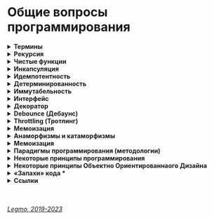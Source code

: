 <h1>Общие вопросы программирования</h1>


[//]: # (Термины)
<details><summary><b>Термины</b></summary><p>

- !`Синтаксис` — набор правил написания кода на этом языке. Какая комбинация символов является правильной (допустимой, осмысленной) конструкцией в этом языке.
  - Показывают, как располагать и сочетать друг с другом команды, какие использовать символы, как структурировать записи и так далее.
  - описывает, какие элементы языка считаются правильными и как они могут быть комбинированы для создания программ.
  - определяет правила написания конкретных программных выражений
  - правила, определяющие комбинации символов, которые считаются правильно структурированными утверждениями или выражениями на этом языке.
  - синтаксис ничего не говорит о значении команд или слов. Он определяет только правильность написания. Например, написать функцию с неправильными скобками — это ошибка синтаксиса. А написать функцию, которая работает неверно, — ошибка другого вида. С точки зрения синтаксиса функция может быть верной.
  - это структура и форма записи текста программы.
  - набор правил, описывающий комбинации символов алфавита, считающиеся правильно структурированной программой (документом) или её фрагментом.
  - это набор правил, управляющих структурой предложения и расположением слов,
  - фокусируется на порядке слов и отношениях между словами,
  - синтаксис языка, определяющий структуру текста, отличается от семантики, определяющей смысл.
  - Синтаксические ошибки приводят к тому, что предложения становятся трудными для понимания
  - Примеры правил синтаксиса
    - Вид скобок, которые используются при записи той или иной команды.
    - Регистрозависимость — есть ли для языка разница между строчными и прописными буквами.
    - Необходимость использовать пробелы и переносы строки — или ее отсутствие. Например, в Python это часть синтаксиса, а в JavaScript они не так важны.
    - Необходимость или отсутствие необходимости указывать тип переменной при создании.
    - Порядок расположения команд и сочетания их друг с другом.
    - Символ, которым обозначается комментарий в коде.
  - Синтаксис определяет правила правильного написания программы, структуру выражений и конструкций. Это связано с тем, каким образом символы и ключевые слова должны быть упорядочены для создания корректного кода. Семантика определяет смысл этих выражений и конструкций, указывает, как они будут исполняться и взаимодействовать во время выполнения программы. Семантика определяет, что делает код и как его выполнение влияет на состояние системы. Вместе синтаксис и семантика обеспечивают полное описание языка программирования, где синтаксис обеспечивает правильность написания кода, а семантика — его осмысленность и поведение при выполнении.
- !`Семантика` — определяет смысл выражений и конструкций, указывает, как они будут исполняться и взаимодействовать во время выполнения программы. Определяет, что делает код и как его выполнение влияет на состояние системы.
  - говорит о смысле слов и значении команд.
  - приписывает значения (действия) различным синтаксическим конструкциям
  - определение того, как выполняется код и взаимодействует его части, описывая смысл программных конструкций.
  - Синтаксис определяет правильность написания, а семантика — смысловую правильность.
  - Синтаксис отвечает за то, поймет ли компьютер, что вы ему сказали. Семантика — за внутреннюю логику написанного, за то, что означают команды.
  - синтаксис языка, определяющий структуру текста, отличается от семантики, определяющей смысл.
  - определяет, какие операции выполняются при выполнении конкретных выражений и как программные инструкции взаимодействуют между собой. В отличие от синтаксиса, который определяет правила написания кода, семантика уточняет, как именно этот код будет интерпретирован или скомпилирован в рамках определенного языка. Семантика включает в себя трактовку различных конструкций, значений переменных, порядка выполнения операций, обработки ошибок, управления памятью и другие аспекты, влияющие на поведение программы во время выполнения. Она играет ключевую роль в понимании того, как программы работают и какие результаты они должны производить.
  - Пример:
    - «Я любить Москва это город» — предложение, написанное неправильно с точки зрения синтаксиса. Но его смысл понятен, по крайней мере человеку;
    - «Я люблю деревню Санкт-Петербург» — предложение, которое правильно синтаксически. Но семантически оно неверно, ведь Санкт-Петербург — это город, а не деревня. Значение слова совсем другое. Поэтому непонятно: человек ошибся или действительно имел в виду какую-то деревню с таким же названием.
  - Синтаксис определяет правила правильного написания программы, структуру выражений и конструкций. Это связано с тем, каким образом символы и ключевые слова должны быть упорядочены для создания корректного кода. Семантика определяет смысл этих выражений и конструкций, указывает, как они будут исполняться и взаимодействовать во время выполнения программы. Семантика определяет, что делает код и как его выполнение влияет на состояние системы. Вместе синтаксис и семантика обеспечивают полное описание языка программирования, где синтаксис обеспечивает правильность написания кода, а семантика — его осмысленность и поведение при выполнении.
- !`Грамматика` — формальное описание правил синтаксиса, определяющее структуру корректных программных конструкций. Включает в себя синтаксис + другие аспекты
  - способ задания языка
  - формальное описание синтаксиса языка программирования.
  - включает в себя синтаксис и дополнительные лингвистические правила (правописание, пунктуация, морфология...)
  - грамматика, помимо синтаксиса, описывает более общую формальную структуру языка, включая правила комбинирования элементов для создания корректных программ
  - грамматические ошибки могут привести к потери ясности и сложности интерпретации
  - Грамматика включает в себя различные аспекты синтаксиса, такие как правила для объявления переменных, операторов, условных конструкций, циклов, функций и других элементов языка. Грамматика также определяет порядок следования элементов, использование ключевых слов, пунктуации и другие структурные аспекты.
- `Код` — последовательность текстовых инструкций, написанных на языке программирования.
  - бывает `исходный` (пишется человеком) и получаемый из него `исполняемый` (выполняется машиной).
- `Переменная` — именованная область памяти. Может хранить данные (значение).
- `Значение переменной` — данные, которые хранятся в переменной.
- `Константа` — особый тип переменных. Их значения нельзя изменить.
- `Идентификатор` — указатель на программный элемент. Его имя, название. Состоит из символов. Указывает на объект, переменную, тип данных, константу, функцию...
- !`Литерал` —  это любое значение указанное явным образом в коде. Строка, число, логическо значение, массивы, объекты, функции. В отличии от переменных — не изменяются в процессе работы программы. В переменной хранятся какие-то данные, например литералы.
  - представления фиксированных значений в программе — числа, символы, строки и т.д.
  - текстовое представление (нотация) значения (данных) в том виде, как оно записано в исходном коде.
  - запись в исходном коде компьютерной программы, представляющая собой фиксированное значение.
  - безымянная константа
  - константы, включаемые непосредственно в текст программы. Литералы могут быть изменены в тексте программы лишь во время редактирования. В отличие от переменных, литералы не могут изменяться во время выполнения программы.
  - представление значения некоторого типа данных.
  - это постоянные значения JavaScript. Это значения, которые не изменяются во время выполнения сценария (целочисленные литералы, литералы с плавающей точкой, логические литералы (true и false), строковый литерал — это ноль и более символов, заключенных в двойные («») или одиночные (») кавычки).
  - используются для представления значений в JavaScript. Они являются фиксированными значениями, а не переменными
  - используются для обозначения числовых значений, строк, символов или логических констант. Постоянное значение, у которого нет имени.
    - В нашем случае понятие литерала немного отличное. Мы можем представить, что литерал это способ объявления значения какого-либо типа в коде.
  - Последовательность символов, представляющая постоянные значения, хранящиеся в переменных, называется литералом. Литерал — это представление значения в исходном коде, например число или строка.
  -  это любое значение указанное явным образом в коде. В качестве литералов в js могут выступать числа, строки (текстовые значения), логические значения. Функциональные литералы, массивы и объекты мы рассмотрим позже.
- `Оператор` — элемент языка, описывает некое действие. Например `+` или `delete`.
  - представляет собой законченную фразу языка и определяет однозначно трактуемый этап обработки данных
  - [MDN - Список выражений, операторов и ключевых слов JS](https://developer.mozilla.org/ru/docs/Web/JavaScript/Reference/Operators)
- `Операция` — действия, которые мы выполняем над переменными и значениями. Обычно производятся помощью операторов.
- `Конструкция` — произвольная совокупность кода.
- `Инструкция` — это отдельная команда в коде, которая выполняет определённое действие. Ничего не вычисляет и не возвращает результат. «Строки программы». Отделяются `;`.
  - синтаксические конструкции и команды, которые выполняют действия.
  - обозначает одно действие в программе JS. Во многих случаях инструкция – это одна строка кода и если провести аналогию с русским языком, то она схожа с предложением.
  - В JS есть выражение, которое позволяет возвращать значение по условию — тернарный оператор. Он возвращает значение, но работает с условиями (как инструкиця).
  - Написать программу можно только совмещая выражения, которые работают с данными, и инструкции, которые позволяют управлять порядком выполнения.
  - Примеры: `if` позволяет создать ветвление в программе, `for` позволяет повторять одно и то же действие.
  -
  - Типы инструкций в JS
    - управление потоком выполнения (if и else, switch, throw и так далее);
    - итерации (for, while и так далее);
    - объявление значений (var, let, const);
    - функции (function, return и так далее);
    - прочие (debugger, import, export).
  -
  - [Doka — Выражения и инструкции](https://doka.guide/js/expressions-vs-statements/)
- `Выражение` (expression) — код, который после выполнения возвращает какое-то значение.
  - В JS есть выражение, которое позволяет возвращать значение по условию — тернарный оператор. Он возвращает значение, но работает с условиями (как инструкиця).
  - Написать программу можно только совмещая выражения, которые работают с данными, и инструкции, которые позволяют управлять порядком выполнения.
  -
  - Пример: `3` в консоли браузера вернёт `3`
  - Пример: `5 + 3` вернёт `8`
  - Пример: `Math.random()` вернёт случайное число.
  - +
  - [Doka — Выражения и инструкции](https://doka.guide/js/expressions-vs-statements/)
  - [MDN - Список выржений, операторов и ключевых слов JS](https://developer.mozilla.org/ru/docs/Web/JavaScript/Reference/Operators)
- `Пустая инструкция` — в строке только `;`.  Используется, когда инструкция не нужна, хотя синтаксис JS будет предполагать её.
  - ([MDN - Пустая инструкция](https://developer.mozilla.org/ru/docs/Web/JavaScript/Reference/Statements/Empty))
- !`Процедура` — функция, которая возвращает пустое значение (при этом выполнение кода процедуры непосредственно сказывается на выполнении программы).
- `Аттрибут` — свойство или характеристика сущности. Например `аттрибут DOM-элемента`, `аттрибут HTML-элемента`.
- `Функция` — фрагмент кода, выполняющий определенные операции. Может принимать входные данные и возвращать результаты (но не обязательно). В JS функции = объекты.
- `Блок` — используется для группировки нуля или более инструкций. Блок отделяется `{...}`
  - может опционально быть поименован `[имя:] {...}`
  - в других языках = «сложная инструкция»
  - [MDN - Блок](https://developer.mozilla.org/ru/docs/Web/JavaScript/Reference/Statements/block)

- `Ключевое слово` — специальное зарезервированное слово. Имеет специфическое назначение — для создания и описания различных структур и элементов программы.
  -  используются для создания структуры программы — указывают, что это за элемент (переменная, функция, условие). А операторы выполняют конкретные действия или вычисления над значениями.
  - Примеры в JS:
    - var, let, const - для объявления переменных.
    - function - для определения функций.
    - if, else, switch - для структур управления потоком.
  - [MDN - Список выражений, операторов и ключевых слов JS](https://developer.mozilla.org/ru/docs/Web/JavaScript/Reference/Operators)
- `Предикат` — выражение или функция, возвращающая логическое значение (истина или ложь)
  - Примеры:
    - `if (age >= 18) {...}`
    - `function isEven(number) { return number % 2 === 0;}`
- `Движок JS` — часть браузера или серверной среды, которая интерпретирует и выполняет JS код. Преобразует JS-инструкции в машинный код, который может быть выполнен компьютером.
- `Движок браузера` — часть браузера, ответственная за обработку и отображение веб-страниц.
  - включает в себя компоненты для разбора HTML и CSS, выполнения JavaScript кода, обработки событий и рендеринга веб-страницы.
- !`Окружение` (environment) — среда выполнения, в которой работает JS код.
  -  включает в себя не только сам движок (например, V8 в браузере Chrome или Node.js), но и другие компоненты, которые обеспечивают функциональность и возможности для выполнения кода в конкретной среде.
  - Важные элементы окружения:
    - JS-движок:
      - Это программная часть, которая интерпретирует и выполняет JavaScript код. Примеры включают V8 (Chrome, Node.js), SpiderMonkey (Firefox), JavaScriptCore (Safari).
    - Среда выполнения (Runtime):
      - Включает в себя компоненты, предоставляющие дополнительные функции и возможности для выполнения кода. Например, в браузере это может включать DOM (Document Object Model), Web APIs (например, XMLHttpRequest, Fetch), а также средства работы с событиями.
    - Web APIs и Событийная модель:
      - В браузерном окружении это включает в себя взаимодействие с браузерным DOM, AJAX запросы, обработку событий и другие веб-специфичные функции.
    - Стек вызовов (Call Stack):
      - Это структура данных, которая отслеживает вызовы функций в вашем коде. Он используется для управления выполнением функций и их возвратами.
    - Память:
      - Окружение управляет выделением и освобождением памяти в процессе выполнения кода, включая работу с примитивами, объектами и сборку мусора.
    - Event Loop (Цикл событий):
      - В браузере и Node.js средах, которые поддерживают асинхронное программирование, существует event loop, который управляет обработкой событий, колбэков и асинхронных операций.
- `Компиляция` — перевод программы из языка программирования понятного человеку в машинный код. Делается отдельным этапом, до запуска программы. Получаем файл специального формата (например `.exe`) — он и будет выполняться
- `Компилятор` — программа. которая проводит компиляцию исходного кода программы в машинный код.
- `Интерпретация` — перевод программы с языка программирования (понятного человеку) в машинный код. Происходит прямо в процессе выполнения программы (пошагово или блоками).
- `Интерпретатор` — программа, которая выполняет команды, написанные на каком-то языке программирования.
  - это программа/компонент, который выполняет и интерпретирует исходный код программы пошагово в режиме выполнения.
  - В отличие от компилятора, который преобразует весь исходный код в машинный код до запуска программы, интерпретатор выполняет код построчно или по блокам на ходу, что обеспечивает более гибкую и динамическую среду выполнения программ. Примеры интерпретируемых языков включают JavaScript, Python и Ruby.
- `Транспиляция` — процесс преобразования исходного кода из одного языка программирования в другой.
  - Для сохранения семантики (поведения программы) при изменении синтаксиса.
  - Например, транспилятор «Babel» переводит программу на современном JS в версию программы на старом варианте JS.
- `Область видимости` — контекст, в пределах которого определены переменные и которому можно обратиться для получения значения этих переменных.
  - набор правил — где в коде можно использовать переменные, где они будут доступны, а где нет.
  - определяет доступность переменных в различных частях кода и управляет их видимостью.

- `Куча` (heap) —
- `Стэк` —
- `Очередь` —
- `Event Loop` (цикл обработки событий) —
- `Объект` —
- `Массив` —
- `Метод` — функция, которая является свойством объекта.
- `Прототип` —
- `Модуль` —
- `Класс` —
- `Конструктор` —
- `Корутина` — сопрограмма. [Wikipedia](https://ru.wikipedia.org/wiki/%D0%A1%D0%BE%D0%BF%D1%80%D0%BE%D0%B3%D1%80%D0%B0%D0%BC%D0%BC%D0%B0)
- `Debounce` — паттерн микрооптимизации кода. Ждёт Х милисек, если некое событие не произошло за это время — выполняет действие.
  - [YouTube - Асинхронность (Академия Яндекса)](https://youtu.be/x0Y3TfkvCgY?si=Z9g8L-5_c5aHx3dA&t=3807)
- `Throttling` — паттерн микрооптимизации кода. Тормозит - выполняй событие не чаще чем Х милисек.
  - [YouTube - Асинхронность (Академия Яндекса)](https://youtu.be/x0Y3TfkvCgY?si=Z9g8L-5_c5aHx3dA&t=3807)
- `Шлюз` (gate) — механизм, который ожидает завершения двух и более параллельных задач. Неважно, в каком порядке они будут завершаться, важно только то, что все они должны быть завершены, чтобы шлюз открылся и пропустил поток команд.
  - В Promise API этот паттерн называется all([ .. ]).

- **Синтаксис / Грамматика**
  -
  - «Предложением» называется полная последовательность слов, выражающая некоторую мысль. Предложение состоит из одной или нескольких «фраз», связанных знаками препинания или союзами («И», «ИЛИ» и т.д.). Сама фраза может состоять из меньших фраз. Некоторые фразы неполны и мало что дают сами по себе, тогда как другие фразы могут использоваться самостоятельно. Совокупность этих правил называется грамматикой языка.
  -
  - Так же обстоит дело с грамматикой JavaScript.
    - команды - аналоги предложений,
    - выражения - аналоги фраз,
    - операторы - аналоги союзов/знаков препинания.
  -
  - Выражение в JS - может быть вычислено с получением одного конкретного значения (результата).
  - Команда состоит из одного или нескольких выражений
    - у каждой команды имеется завершающее значение (даже если это значение undefined). Если ввести команду в консоли разработчика в браузере, потому что при выполнении консоль по умолчанию выводит завершающее значение последней выполненной команды.
    - Например, любой обычный блок { . . } имеет завершающее значение - это завершающее значение последней выполненной в нем команды/выражения. завершающее значение блока аналогично значению, неявно возвращаемому последней командой блока.
    - Но что бы ни выводилось в консоль, мы не можем перенести это значение в свою программу. Как получить завершающее значение в программе?

- **Ссылки**
  [golvinov — Введение в программирование](https://golvinov.gitbook.io/js/)
  [golvinov — Введение в JavaScript](https://golvinov.gitbook.io/js/vvedenie-v-javascript)

<br></p>
</details>

[//]: # (Рекурсия)
<details id="recursion"><summary><b>Рекурсия</b></summary><p>


[//]: # (Общее)
- <details><summary><b>Общее</b></summary><p>

  - Термин/приём в программировании, означающий вызов функцией самой себя. 
  - Рекурсивные функции могут быть использованы для элегантного решения определённых задач.
  - 
  - `Шаг рекурсии` —  каждый вызов функцией самой себя при изменении параметров. По сути — итерация рекурсивного цикла. 
  - `База рекурсии` – такие аргументы функции, которые делают задачу настолько простой, что решение не требует дальнейших вложенных вызовов.
  - 
  - Классические примеры рекурсии:
    - возведение в степень
    - числа Фибоначчи
    - -факториал

  <br></p>
  </details>


[//]: # (Возведение в степень)
- <details><summary><b>Возведение в степень</b></summary><p>

  - ```js
      function pow(x, n) {
        if (n == 1) {
          return x;
        } else {
          return x * pow(x, n - 1);
        }
      }

      alert(pow(2, 3)); // 8
    ```

  <br></p>
  </details>

[//]: # (Числа Фибоначчи)
- <details><summary><b>Числа Фибоначчи</b></summary><p>

  - ```js
      // Напишите функцию fib(n) которая возвращает n-е число Фибоначчи.

      function fib(n) {
        // return n <= 1 ? n : fib(n - 1) + fib(n - 2);
        if (n <= 1) {
          return n
        } else {
          return fib(n - 1) + fib(n - 2);
        }
      }

      alert(fib(3)); // 2
      alert(fib(7)); // 13
    ```

  <br></p>
  </details>
  
[//]: # (Рекурсивная структура данных)
- <details><summary><b>Рекурсивная структура данных</b></summary><p>

  - Рекурсивно определяемая структура данных – это структура данных, которая может быть определена с использованием самой себя. 
  - Например дерево HTML-элементов.
  - Рекурсивные функции могут быть использованы для прохода по «рекурсивной структуре данных».

  <br></p>
  </details>

[//]: # (Замена циклом)
- <details><summary><b>Замена циклом</b></summary><p>

  - Любая рекурсивная функция может быть переписана в итеративную. И это иногда требуется для оптимизации работы. Но для многих задач рекурсивное решение достаточно быстрое и простое в написании и поддержке.
  - Любая рекурсия может быть сведена к циклу, по сути это следует из тезиса Черча-Тьюринга любая функция, которая может быть вычислена физическим устройством, может быть вычислена машиной Тьюринга; Принципиальное отличие рекурсии от цикла состоит в наличии стека вызова - все локальные переменные и аргументы складываются в стек при каждом вызове рекурсивной функции, а в цикле локальные переменные остаются "на месте".
  - Обычно рекурсивный алгоритм может быть заменён циклом и, если необходимо, вспомогательной структурой данных, чаще всего стеком.

  <br></p>
  </details>

[//]: # (Ссылки)
- <details><summary><b>Ссылки</b></summary><p>

  - [learn.javascript.ru - Рекурсия и стек](https://learn.javascript.ru/recursion)
  - [Habr - Превращаем рекурсию в цикл](https://habr.com/ru/post/533034/)
  - [learn.javascript.ru - Задачка на числа Фибоначчи](https://learn.javascript.ru/task/fibonacci-numbers)
  - [code.tutsplus.com - Рекурсия в JavaScript](https://code.tutsplus.com/ru/tutorials/understanding-recursion-with-javascript--cms-30346)
  
  <br></p>
  </details>


<br></p>
</details>

[//]: # (Чистые функции)
<details><summary><b>Чистые функции</b></summary><p>

[//]: # (Общее)
- <details><summary><b>Общее</b></summary><p>

  - Детерминированная функция, которая не производит побочных эффектов.
  - Чистые функции — не меняют свои входные данные и предсказуемо возвращают один и тот же результат для одинаковых аргументов.

  <br></p>
  </details>

[//]: # (Характеристики чистой функции)
- <details><summary><b>Характеристики чистой функции</b></summary><p>

  - `идемпотента` - при повторении операции даст тот же эффект
  - `детерминирована` - для одних и тех же данных всегда выдаёт тот же результат
  - `иммутабельна` - неизменяема. Функция не меняет входящие данные. Делает копию, и работает уже с ней.
  - без `сайд-эффектов` - без побочных эффектов. Например: какой-то внешний объект изменился, функция от него зависела, и при тех же входящих данных (которые мы напрямую передали при вызове функции) мы получили новый результат (т.к. она ещё взаимодействует с каким-то внешним объектом, который тоже меняется). Например, нельзя делать AJAX-запросы

  <br></p>
  </details>

[//]: # (Почему важна `иммутабельность`)
- <details><summary><b>Почему важна иммутабельность</b></summary><p>

  - У нас ссылочный тип данных - функция изменит входящие данные, и они изменятся в объекте где хранятся (например объект в памяти). Соответственно эти изменения могут вылезти где-то ещё. Один метод компонента случайно изменил данные, а другой метод потом взял уже изменённые (хотя ему нужны были оригинальные)...

  <br></p>
  </details>

[//]: # (Функция должна что-то возвращать)
- <details><summary><b>Функция должна что-то возвращать</b></summary><p>

  - Функция не меняет никакие данные которые в ней пришли, и не меняет ничего во внешнем мире.
  - Чтоб в такой функции был какой-то смысл - она должна что-то возвращать, делать return().

  <br></p>
  </details>

[//]: # (Мутирующие и немутирующие методы)
- <details><summary><b>Мутирующие и немутирующие методы</b></summary><p>

  - В JS особенно внимательно нужно относиться к массивам.
  - Есть методы `мутирующие` и `немутирующие`.
  - Примеры мутирующих методов:
    - `push`
    - `reverse`
    - `splice`
  - Примеры немутирующих методов:
    - `slice`

  <br></p>
  </details>

[//]: # (Side-effect)
- <details><summary><b>Side-effect</b></summary><p>

  - Побочными эффектами называют любые взаимодействия с внешней средой. К ним относятся файловые операции, такие как запись в файл, чтение файла, отправка или приём данных по сети и даже вывод в консоль.
  - Кроме того, побочными эффектами считаются изменения внешних переменных (например, глобальных) и входных параметров в случае, когда они передаются по ссылке.
  - Побочные эффекты составляют одну из самых больших сложностей при разработке. Их наличие значительно затрудняет логику кода и тестирование. Приводит к возникновению огромного числа ошибок. Только при работе с файлами количество возможных ошибок измеряется сотней: начиная с того, что закончилось место на диске, заканчивая попыткой читать данные из несуществующего файла. Для их предотвращения код обрастает большим числом проверок и защитных механизмов. Без побочных эффектов невозможно написать ни одной полезной программы. Какие бы важные вычисления она ни делала, их результат должен быть как-то продемонстрирован. В самом простом случае его нужно вывести на экран, что автоматически приводит нас к побочным эффектам. В реальных же приложениях, обычно, все сводится к взаимодействию с базой данных или отправкой запросов по сети.
  - Не существует способа избавиться от побочных эффектов совсем, но их влияние на программу можно минимизировать. Как правило, в типичной программе побочных эффектов не так много по отношению к остальному коду, и происходят они лишь в самом начале и в конце. Например, программа, которая конвертирует файл из текстового формата в PDF, в идеале выполняет ровно два побочных эффекта:
  -
  - Читает файл в самом начале работы программы.
  - Записывает результат работы программы в новый файл.
  -
  - Между этими двумя пунктами и происходит основная работа, которая содержит чистую алгоритмическую часть. Побочные эффекты в таком случае будут находиться только в верхнем слое приложения, а ядро, выполняющее основную работу, останется чистым от них.
  - 
  - Инкремент и декремент — единственные базовые арифметические операции в JS, которые обладают побочными эффектами (изменяют само значение в переменной). Именно поэтому с ними сложно работать в составных выражениях. Они могут приводить к таким сложноотлавливаемым ошибкам, что во многих языках вообще отказались от их введения (в Ruby и Python их нет). В JS стандарты кодирования предписывают их не использовать.
  - 
  - Примеры:
    - Видоизменение входных параметров
    - console.log
    - HTTP вызовы (AJAX/fetch)
    - Изменение в файловой системе
    - Запросы DOM

  <br></p>
  </details>

[//]: # (В ReactJS / Redux)
- <details><summary><b>В ReactJS / Redux</b></summary><p>

  - Чистыми функциями должны быть:
    - компоненты
    - редьюсеры
    - селекторы

  <br></p>
  </details>

[//]: # (Пример чистой функции)
- <details><summary><b>Пример чистой функции</b></summary><p>

  - ```js
    function sum(a, b) {
      return a + b;
    }
    ```    

  <br></p>
  </details>

[//]: # (Ссылки)
- <details><summary><b>Ссылки</b></summary><p>

  - Пример нечистой функции (записывает данные в свои же аргументы)
  - ```js
      function withdraw(account, amount) {
        account.total -= amount;
      }
    ```

  <br></p>
  </details>

[//]: # (Ссылки)
- <details><summary><b>Ссылки</b></summary><p>

  - [IT-Kamasutra #88 - pure function (чистая функция)](https://youtu.be/KU81NnNcjmw)
  - [Hexlet - Чистые функции](https://ru.hexlet.io/courses/js-functions/lessons/pure-functions/theory_unit)
  - Смотри также в разделе «[React — Компоненты. Компоненты = чистые функции](/Pages/JS/React.md)»
    
  <br></p>
  </details>

<br></p>
</details>

[//]: # (Инкапсуляция)
<details><summary><b>Инкапсуляция</b></summary><p>

  - Сокрытие лишних деталей.

<br></p>
</details>

[//]: # (Идемпотентность)
<details ><summary><b>Идемпотентность</b></summary><p>

  - Повторное применение операции к объекту дает тот же результат, что и первое.
  - Свойство объекта или операции.

<br></p>
</details>

[//]: # (Детерминированность)
<details><summary><b>Детерминированность</b></summary><p>

  - Результат однозначно определяется исходными данными.
  - Для одних и тех же исходных данных алгоритм выдаёт тот же результат.

<br></p>
</details>

[//]: # (Иммутабельность)
<details><summary><b>Иммутабельность</b></summary><p>

  - Неизменяемость.
  - Функция не меняет входящие данные. Делает копию, и работает уже с ней.
  
  - **Ссылки**
    - [Неизменяемость в JavaScript](https://techrocks.ru/2020/11/13/immutability-in-javascript-explained/)

<br></p>
</details>

[//]: # (Интерфейс)
<details><summary><b>Интерфейс</b></summary><p>

  - Как мы взаимодействуем с чем-то.
  - Интерфейс объекта - какие свойства и методы у него есть.
  - Интерфейс функции - её имя, какие параметры мы в неё передаём, какой ответ получаем...

<br></p>
</details>

[//]: # (Декоратор)
<details><summary><b>Декоратор</b></summary><p>

  - Микропаттерн оптимизации функции — позволяет добавить дополнительное поведение функции, не изменяя ее.
  -  
  - **Ссылки**
    - [Habr - Декораторы](https://habr.com/ru/post/60957/)
    - [learn JS - Декораторы и переадресация вызова, call/apply](https://learn.javascript.ru/call-apply-decorators)

<br></p>
</details>

[//]: # (Debounce)
<details><summary><b>Debounce (Дебаунс)</b></summary><p>

- "Декоратор" который возвращает обертку. Она откладывает вызов исходной функции на определенное время.
- Превращает несколько вызовов функции в течение определенного времени в один вызов.
- Причем задержка начинает заново отсчитываться с каждой новой попыткой вызова.
- `Debounce` — паттерн микрооптимизации кода. Ждёт Х милисек, если некое событие не произошло за это время — выполняет действие.
- Если дословно переводить — «устранение дребезга».
- 
- Возможны два варианта:
  - Реальный вызов происходит только в случае, если с момента последней попытки прошло время, большее или равное задержке.
  - Реальный вызов происходит сразу, а все остальные попытки вызова игнорируются, пока не пройдет время, большее или равное задержке, отсчитанной от времени последней попытки.
- 
- **Зачем?**
  - Обычно debounce используют, если исходная функция вызывается чаще, чем это требуется.
  - Например, DOM-события mousemove, resize, scroll генерируют очень частые вызовы обработчиков, поэтому в ряде случаев было бы полезно обернуть такие обработчики в debounce.
  - Другое применение – контроль пользовательского ввода текста: если при изменении поля INPUT требуется передавать на сервер текущее введенное значение, это может создать большое количество однотипных запросов, особенно если пользователь печатает очень быстро. В этом случае тоже весьма кстати будет ограничить число вызовов обработчика с помощью debounce.
  - Функция debounce крайне полезна, когда дело доходит до производительности обработчиков событий.
- 
- **Ссылки:**
  - [Habr - Декораторы](https://habr.com/ru/post/60957/)
  - [Для чего нужна функция debounce и как она работает](http://gdrw.ru/reviews/tech/debounce-function-in-javascript)
  - [learn.javascript.ru - реализация на js](https://learn.javascript.ru/task/debounce)
  - [7 важных функций JavaScript](https://getinstance.info/articles/javascript/essential-javascript-functions/)
  - [YouTube - Асинхронность (Академия Яндекса)](https://youtu.be/x0Y3TfkvCgY?si=Z9g8L-5_c5aHx3dA&t=3807)
  - [Habr - Микропаттерны оптимизации в Javascript: декораторы функций debouncing и throttling](https://habr.com/ru/post/60957/)
  - [learn.javascript.ru - Сделать Debounce](https://learn.javascript.ru/task/debounce)
  - [doka - Сделать Debounce на примере формы поиска](https://doka.guide/js/debounce/)
  - [Habr - Debouncing с помощью React Hooks](https://habr.com/ru/post/492248/)
  - [Habr - Debouncing с помощью React Hooks: хук для функций](https://habr.com/ru/company/domclick/blog/510616/)

<br></p>
</details>

[//]: # (Throttling)
<details><summary><b>Throttling (Тротлинг)</b></summary><p>

  - Данный декоратор позволяет «затормозить» функцию — функция будет выполняться не чаще одного раза в указанный период, даже если она будет вызвана много раз в течение этого периода. Т.е. все промежуточные вызовы будут игнорироваться.
  - `Throttling` — паттерн микрооптимизации кода. Тормозит - выполняй событие не чаще чем Х милисек.
  -
  - **Ссылки:**
    - [Habr - Декораторы](https://habr.com/ru/post/60957/)
    - [Habr - Микропаттерны оптимизации в Javascript: декораторы функций debouncing и throttling](https://habr.com/ru/post/60957/)
    - [YouTube - Асинхронность (Академия Яндекса)](https://youtu.be/x0Y3TfkvCgY?si=Z9g8L-5_c5aHx3dA&t=3807)

<br></p>
</details>

[//]: # (Мемоизация)
<details><summary><b>Мемоизация</b></summary><p>

- Разновидность кэширования.
- Запоминаем предыдущие результаты вызова функции, и если вызывается снова - используем их из кэша
- 
- Для того чтобы функцию можно было подвергнуть мемоизации, она должна быть чистой, всегда возвращать одни и те же значения в ответ на одни и те же аргументы.
- Мемоизация — это компромисс между производительностью и потреблением памяти. Мемоизация хороша для функций, имеющих сравнительно небольшой диапазон входных значений, что позволяет достаточно часто, при повторных вызовах функций, задействовать значения, найденные ранее, не тратя на хранение данных слишком много памяти.
- Может показаться, что собственные реализации мемоизации стоит применять, например, при обращениях к неким API из браузерного кода. Однако, делать этого не нужно, так как браузер автоматически кэширует их, используя, в частности, HTTP-кэш.
- Если вы работаете с React/Redux, можете взглянуть на **reselect**. Тут используется селектор с мемоизацией. Это позволяет выполнять вычисления только в том случае, если в соответствующей части дерева состояний произошли изменения.
- Пожалуй, лучше всего функции с мемоизацией показывают себя там, где выполняются сложные, ресурсоёмкие вычисления. Здесь данная техника может значительно повысить производительность решения. Надо отметить, что нечто вроде вычисления факториала или чисел Фибоначчи — это хорошие учебные примеры, но в реальном мире всё гораздо интереснее и сложнее.

- **Ссылки**
  - [https://habr.com/ru/company/ruvds/blog/332384/](https://habr.com/ru/company/ruvds/blog/332384/)

<br></p>
</details>

[//]: # (Анаморфизмы и катаморфизмы)
<details id="iterators"><summary><b>Анаморфизмы и катаморфизмы</b></summary><p>

  - **Анаморфизмы**
    - `Анаморфизмы`. Функции, с помощью которых объекты разворачиваются в более сложные структуры, содержащие объекты того же типа. 
    - Например  преобразование целого числа в ряд чисел.
    - ```js
        // Преобразование целого числа в ряд чисел:
        function downToOne(n) {
          const list = [];

          for (let i = n; i > 0; --i) {
            list.push(i);
          }

          return list;
        }

        downToOne(5) // [ 5, 4, 3, 2, 1 ]
      ```
  - **Катаморфизмы**
    - Противоположность анаморфизмов: сворачивают объекты с более сложной структурой в простые.
    - Например преобразует несколько чисел в одно.
    - ```js
        // Преобразование ряда чисел в одно
        function product(list) {
          let product = 1;

          for (const n of list) {
            product = product * n;
          }

          return product;
        }

        product(downToOne(5)) // 120
      ```
  - **Ссылки**
    - [tproger.ru - Шпаргалка по современному JavaScript](https://tproger.ru/translations/javascript-cheatsheet/#amrphcatmrph)

<br></p>
</details>

[//]: # (Профилирование)
<details><summary><b>Мемоизация</b></summary><p>

- `Профилирование` — сбор характеристик работоспособности программы. 
- Чтобы оценить, насколько эффективно она работает, выявить ее «слабые» участки.
- 
- `Профилировщик` — программа, которая следит за другими программами, во время их исполнения. не анализирует, только собирает информацию «как работает программа».
- 
- В языках программирования обычно есть спец. методы дл помощи в профилировании. Также есть специальные плагины/программы, например в отладчиках в браузерах
- 
- **Какая информация обычно собирается**
  - измерение времени, затраченного на ту или иную функцию;
  - измерение потраченных системных ресурсов на ту или иную функцию;
  - изменения программы в зависимости от воздействия на нее со стороны пользователей;
  - как запустилась и как прекратила работать программа;
  - были ли «зависания» в программе и из-за чего;
  - ...

- **Ссылки**
  - [Профилирование в программировании: какой профилировщик выбрать](https://codernet.ru/articles/drugoe/profilirovanie_v_programmirovanii_kakoj_profilirovshhik_vyibrat/)

<br></p>
</details>

[//]: # (Парадигмы программирования)
<details><summary><b>Парадигмы программирования (методологии)</b></summary><p>

[//]: # (Парадигма это)
- <details><summary><b>Парадигма это</b></summary><p>
  
  - Набор приёмов и понятий, которые определяют «как писать» называют парадигмой.

  <br></p>
  </details>

[//]: # (Основные виды)
- <details><summary><b>Основные виды</b></summary><p>

  - Императивное
    - ООП
    - Процедурное
  - Декларативное
    - Функциональное
    - Логическое
  - Прочие
    - Реактивное 
    - Структурное
    - Модульное
    - Обобщённое
  - Экзотические 
    - автоматное
    - аппликативное
    - аспект/агент/компонент-ориентированное
    - ...

  <br></p>
  </details>

[//]: # (Императивное + Процедурное и ООП)
- <details><summary><b>Императивное + Процедурное и ООП</b></summary><p>

  - описываем вычисления в виде инструкций, шаг за шагом изменяющих состояние программы. В деталях описывает *как* добраться до нужного места.
  -
  - **Процедурное** - исходная задача разбивается на меньшие (с помощью процедур) и это происходит до тех пор, пока решение всех конкретных процедур не окажется тривиальным.
  - **ООП** - сущности в программе представляются в виде объектов. Каждый объект — экземпляр какого-то класса, некой абстрактной сущности, в которой описано поведение.

  <br></p>
  </details>

[//]: # (Декларативное + Функциональное и Логическое)
- <details><summary><b>Декларативное + Функциональное и Логическое</b></summary><p>
  
  - Описываем не поведение, а состояния компонентов (в зависимости от разных данных) + переключаемся между этими состояниями. 
  - Объясняет *что* мы должны получить в итоге.
  -
  - **Функциональное** - всё есть чистая функция, даже числа. Важно "отсутствие состояния". На его основе хорошо
    работать в **реактивном** стиле (см. ниже).
  - **Логическое** - скорее математика, чем программирование. Используя математические доказательства и законы логики,
    решать бизнес-задачи. Часто используется для моделирования процессов.

  <br></p>
  </details>

[//]: # (Реактивное)
- <details><summary><b>Реактивное</b></summary><p>

  - Ориентированное на потоки данных и распространение изменений. 
  - Парадигма должна существовать возможность легко выражать статические и динамические потоки данных, а также нижележащая модель исполнения должна автоматически распространять изменения благодаря потоку данных.
  - Можно реализовать в **ООП**, в **чистом императивном** стиле и т.д. Естественнее всего реализуется в **функциональном**

  <br></p>
  </details>

[//]: # (Структурное)
- <details><summary><b>Структурное</b></summary><p>

  - Основа — декомпозиция. 
  - По-прежнему оперируем состоянием и инструкциями, однако вводится понятие составной инструкции (блока), инструкций ветвления и цикла.

  <br></p>
  </details>

[//]: # (Модульное)
- <details><summary><b>Модульное</b></summary><p>

  - разделение функциональности на законченные блоки. 
  - Программа описанная в стиле модульного программирования — это набор модулей. Что внутри, классы, императивный код или чистые функции — не важно. 
  - Благодаря модулям впервые в программировании появилась серьезная инкапсуляция — возможно использовать какие-либо сущности внутри модуля, но не показывать их внешнему миру.

  <br></p>
  </details>

[//]: # (Обобщённое)
- <details><summary><b>Обобщённое</b></summary><p>

  - разделение на шаблоны

  <br></p>
  </details>

[//]: # (Экзотические)
- <details><summary><b>Экзотические</b></summary><p>

  - Автоматное
  - Аппликативное, 
  - Аспект/агент/компонент-ориентированное...
  -
  - Немного подробнее: [«Забытые» парадигмы программирования](https://habr.com/ru/post/223253/)

  <br></p>
  </details>

[//]: # (Ссылки)
- <details><summary><b>Про реактивный стиль</b></summary><p>

  - Если кратко: реактивность — это способность реагировать на какие-либо изменения. Но о каких изменениях идет речь? В первую очередь, об изменениях данных. 
  -
  - Пример:
    - ```js
        let a = 2;
        let b = 3; let sum = a + b;console.log(sum); // 5 a = 3;// значение не поменялось, потому что данные нужно пересчитать
        console.log(sum); // 5 
      ```
  -
  - Пример демонстрирует привычную нам императивную парадигму программирования. В отличие от императивного подхода, реактивный подход строится на push стратегии распространения изменений. Push стратегия подразумевает, что в случае изменения данных эти самые изменения будут “проталкиваться”, и зависимые от них данные будут автоматически обновляться. 
  - Вот как бы вел себя наш пример, если бы применялась push стратегия:
    - ```js
        let a = 2;
        let b = 3;let sum = a + b;console.log(sum); // 5a = 3;// значение переменной sum автоматически пересчитается
        console.log(sum); // 6
      ```
  - Данный пример показывает реактивный подход. Стоит отметить, что этот пример не имеет ничего общего с реальностью, я его привел лишь с целью показать разницу в подходах.
  -
  - Классический пример «реактивности» — электронные таблицы Excel: 
    - меняем значение в одной ячейке A1 — все ячейки, которые считают сове значение на основа A1 автоматически пересчитываются, сами.

  <br></p>
  </details>

[//]: # (Прочее)
- <details><summary><b>Прочее</b></summary><p>

  - Декларативный подход читается в среднем легче, хотя на написание в обоих стилях времени может уходить одинаковое количество. (Но это тоже зависит от конкретных разработчиков, потому что кто-то мог привыкнуть к конкретному стилю.)
  - Человеческий мозг может держать одновременно в памяти ограниченное количество объектов. Если мы работаем с какой-то  сложной системой, нам будет трудно одновременно помнить и о том, что она делает, и о том, как она устроена.
  - Императивный стиль смешивает назначение программы и детали её реализации, в то время как декларативный старается  описывать только назначение.
  - Плюсы и минусы зависят от контекста:
    - Если вам нужно детально описать какое-то действие — например при разработке конкретного алгоритма — то больше подходит императивный подход.
    - Если вы работаете на уровне бизнес-логики, то лучше писать декларативно, а детали реализации скрыть в более низком уровне абстракций.

  <br></p>
  </details>

[//]: # (Мультипарадигменные языки)
- <details><summary><b>Мультипарадигменные языки</b></summary><p>

  - Для большой части задач так мы вовсе можем использовать и ФП, и ООП, и процедурное, и логическое программирование. 
  - Некоторые языки ощутимо склоняются к одной парадигме
    - С относится к процедурным языкам, 
    - Java/C++ почти полностью ориентированы на работу с классами, 
    - Haskell от начала до конца относится к функциональным.
  - И есть языки, которые не привязаны к конкретной парадигме. JavaScript как раз один из таких языков. (Именно поэтому мы могли описать пример для каждой парадигмы на нём.)

  <br></p>
  </details>

[//]: # (Ссылки)
- <details><summary><b>Ссылки</b></summary><p>

  - [Парадигмы программирования](https://doka.guide/js/programming-paradigms/)
  - [Википедия - парадигмы программирования](https://ru.wikipedia.org/wiki/%D0%9F%D0%B0%D1%80%D0%B0%D0%B4%D0%B8%D0%B3%D0%BC%D0%B0_%D0%BF%D1%80%D0%BE%D0%B3%D1%80%D0%B0%D0%BC%D0%BC%D0%B8%D1%80%D0%BE%D0%B2%D0%B0%D0%BD%D0%B8%D1%8F)
  - [Habr - Чистая архитектура. Часть II — Парадигмы программирования](https://habr.com/ru/post/554474/)
  - [Парадигмы программирования](https://pikabu.ru/story/paradigmyi_programmirovaniya_7584307)
  - [tproger.ru - Функциональное программирование с примерами на JavaScript. Часть 1. Основные техники функционального программирования](https://tproger.ru/translations/functional-js-1/)
  - [tproger.ru - Функциональное программирование с примерами на JavaScript. Часть 2. Аппликативные функторы, curryN и валидации](https://tproger.ru/translations/functional-js-2/)
  - [Medium - Основы реактивного программирования с использованием RxJS] (https://medium.com/ngx/introducing-to-reactive-programming-984c1a390e2d)
  - [doka - Реактивность в программировании](https://doka.guide/tools/reactivity/?ysclid=ln33nzwpuu404244868)

  <br></p>
  </details>

<br></p>
</details>

[//]: # (Некоторые принципы программирования)
<details><summary><b>Некоторые принципы программирования</b></summary><p>

  - `DRY` - Don't repeat yourself (Не повторяйся)
  - `KISS` - Keep it simple, stupid (Делай проще, тупица)
  - `YAGNI` - You aren't gonna need it (Вам это не понадобится)
  - `SOLID`
      - (см выше - ООП)
      - Single Responsibility Principle («Принцип единой ответственности», SRP)
      - Open-Closed Principle («Принцип открытости-закрытости», OCP)
      - Liskov Substitution Principle («Принцип подстановки Барбары Лисков», LSP)
      - Interface Segregation Principle («Принцип разделения интерфейса», ISP)
      - Dependency Inversion Principle («Принцип инверсии зависимостей», DIP)
  - `GRASP` - Gneral responsibility assignment software patterns (общие шаблоны распределения ответственностей, паттерны
    проектирования) ООП
      - Информационный эксперт (Information Expert)
      - Создатель (Creator)
      - Контроллер (Controller)
      - Слабое зацепление (Low Coupling)
      - Высокая связность (High Cohesion)
      - Полиморфизм (Polymorphism)
      - Чистое изготовление (Pure Fabrication)
      - Перенаправление (Indirection)
      - Устойчивость к изменениям (Protected Variations)
  - `CQS` - Command-query Separation (Разделение ответственности команд и запросов)
  - `Law of Demeter` - Закон Деметры (см ООП)
  - `SLAP` - Single level of Abstraction Principle (Принцип единого уровня абстракций)
  - 
  - **Интересные идеи на тему**
    - [YouTube - Ментальное программирование](https://www.youtube.com/watch?v=EEq1wdM2M2w)

<br></p>
</details>

[//]: # (Некоторые принципы Объектно Ориентированнаого Дизайна)
<details><summary><b>Некоторые принципы Объектно Ориентированнаого Дизайна</b></summary><p>

  - **Закон Деметры** (англ. Law of Demeter, LoD) - каждый программный модуль:
    - должен обладать ограниченным знанием о других модулях: знать о модулях, которые имеют «непосредственное» отношение
      к этому модулю.
    - должен взаимодействовать только с известными ему модулями «друзьями», не взаимодействовать с незнакомцами.
    - обращаться только к непосредственным «друзьям».
      **Ссылки**
    - [Habr](https://habr.com/ru/post/319652/)
    - [wikipedia](https://ru.wikipedia.org/wiki/%D0%97%D0%B0%D0%BA%D0%BE%D0%BD_%D0%94%D0%B5%D0%BC%D0%B5%D1%82%D1%80%D1%8B)
  - **GRASP** (general responsibility assignment software patterns) — общие шаблоны распределения ответственностей
    - Ответственность должна быть назначена тому, кто владеет максимумом необходимой информации для исполнения.
      Постоянно используешь в объекте какой-то внешний метод? Скорее всего, этот метод должен быть в этом объекте
    - высокое сцепление - код выполняющий одну задачу, должне быть в одном месте
    - низкая связность - модули не должны зависеть друг от друга (если они ссылаются друг на друга - это то же самое что у вас один большой модуль)
    - ... (всего 9 принципов)
    - [Wikipedia](https://ru.wikipedia.org/wiki/GRASP)
  - **CQS** (Command Query Separation)
    - метод должен быть либо командой, выполняющей какое-то действие, либо запросом, возвращающим данные, но не одновременно. 
    - Другими словами, задавание вопроса не должно менять ответ. 
    - Более формально, возвращать значение можно только чистым, не имеющим побочных эффектов методам. Следует отметить, что строгое соблюдение этого принципа делает невозможным отслеживание количества вызовов запросов.
    - Другими словами: если я спрашиваю у объекта "Ты админ?", он должен вернуть только tru или false. И не должен внутри заниматься изменением состояния
    - [Wikipediz](https://ru.wikipedia.org/wiki/CQRS)
  - **Single level of Abstraction** (один уровень абстракции)
    - Каждый метод должен быть написан на одном уровне абстракции.
    - [Single level of abstraction (en)](https://medium.com/@yukas/single-level-of-abstraction-1e2bb6a645d7)

  См видео "[Ментальное программирование](https://www.youtube.com/watch?v=EEq1wdM2M2w)"

<br></p>
</details>

[//]: # («Запахи» кода todo: выписать)
<details><summary><b>«Запахи» кода *</b></summary><p>

- [Усачёв М — «Запашки» кода React-компонентов](https://css-live.ru/javascript/zapashki-koda-react-komponentov.html)
- [Wikipedia — Code smell](https://en.wikipedia.org/wiki/Code_smell)
- [Wikipedia — Design smell“](https://en.wikipedia.org/wiki/Design_smell)

<br></p>
</details>

[//]: # (Ссылки)
<details><summary><b>Ссылки</b></summary><p>

  - [Doka - Что такое код-ревью](https://doka.guide/tools/code-review/)
  - [Doka - Что такое технический долг](https://doka.guide/js/technical-debt/)
  - [Wikipedia - Дональд Кнут «Искусство программирования»](https://ru.wikipedia.org/wiki/%D0%98%D1%81%D0%BA%D1%83%D1%81%D1%81%D1%82%D0%B2%D0%BE_%D0%BF%D1%80%D0%BE%D0%B3%D1%80%D0%B0%D0%BC%D0%BC%D0%B8%D1%80%D0%BE%D0%B2%D0%B0%D0%BD%D0%B8%D1%8F)

<br></p>
</details>

<br>
<br>

*[Legmo, 2019-2023](https://github.com/Legmo/notes/)*